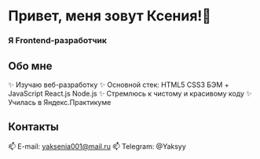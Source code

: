 # Привет, меня зовут Ксения!👋
### Я Frontend-разработчик

## Обо мне

✨ Изучаю веб-разработку
✨ Основной стек: HTML5 CSS3 БЭМ + JavaScript React.js Node.js
✨ Стремлюсь к чистому и красивому коду
✨ Училась в Яндекс.Практикуме

## Контакты

📫 E-mail: yaksenia001@mail.ru
📫 Telegram: @Yaksyy
